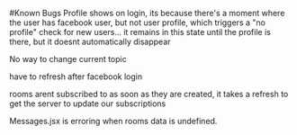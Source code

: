 #Known Bugs
 Profile shows on login, its because there's a moment where the user has facebook user, but not user profile, which triggers a "no profile" check for new users... it remains in this state until the profile is there, but it doesnt automatically disappear

 No way to change current topic

 have to refresh after facebook login

 rooms arent subscribed to as soon as they are created, it takes a refresh to get the server to update our subscriptions

 Messages.jsx is erroring when rooms data is undefined.
